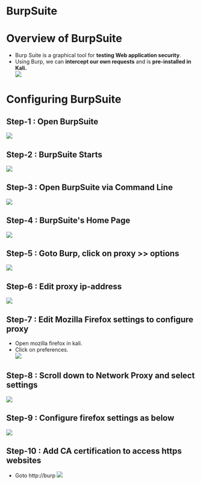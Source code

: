 # BurpSuite

# Overview of BurpSuite
* Burp Suite is a graphical tool for **testing Web application security**.
* Using Burp, we can **intercept our own requests** and is **pre-installed in Kali.**<br>
<img src="./images/BurpSuite/01.burpsuites_location.png"></img>

# Configuring BurpSuite
##  Step-1 : Open BurpSuite <br> 
<img src="./images/BurpSuite/02.step_1.png"></img>
## Step-2 : BurpSuite Starts <br>
<img src="./images/BurpSuite/03.step_02.png"></img>
## Step-3 : Open BurpSuite via Command Line
<img src="./images/BurpSuite/04.step_03.png"></img>
## Step-4 : BurpSuite's Home Page
<img src="./images/BurpSuite/05.step_04.png"></img>
## Step-5 : Goto Burp, click on proxy >> options
<img src="./images/BurpSuite/06.configure_burpsuite.png"></img>
## Step-6 : Edit proxy ip-address 
<img src="./images/BurpSuite/07.configure_ipadress.png"></img>
## Step-7 : Edit Mozilla Firefox settings to configure proxy
* Open mozilla firefox in kali.
* Click on preferences.<br>
<img src="./images/BurpSuite/08.firefox_preferences.png"></img>
## Step-8 : Scroll down to Network Proxy and select settings
<img src="./images/BurpSuite/09.network_proxy.png"></img>
## Step-9 : Configure firefox settings as below
<img src="./images/BurpSuite/10.configure_settings.png"></img>
## Step-10 :  Add CA certification to access https websites
* Goto http://burp 
<img src="./images/BurpSuite/11.burp_ca_certificate.png"></img>
